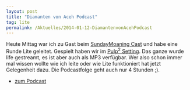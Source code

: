 ```yaml
---
layout: post
title: "Diamanten von Aceh Podcast"
tag: lite
permalink: /Aktuelles/2014-01-12-DiamantenvonAcehPodcast
---
```


Heute Mittag war ich zu Gast beim [SundayMoaning Cast](http://sundaymoaning.fracker.de/) und habe eine Runde Lite geleitet. Gespielt haben wir im <a href="/settings/pulp/">Pulp<sup>2</sup> Setting</a>. Das ganze wurde life gestreamt, es ist aber auch als MP3 verfügbar. Wer also schon immer mal wissen wollte wie ich leite oder wie Lite funktioniert hat jetzt Gelegenheit dazu. Die Podcastfolge geht auch nur 4 Stunden ;).

- [zum Podcast](http://sundaymoaning.fracker.de/smc067-die-diamanten-von-aceh/)


